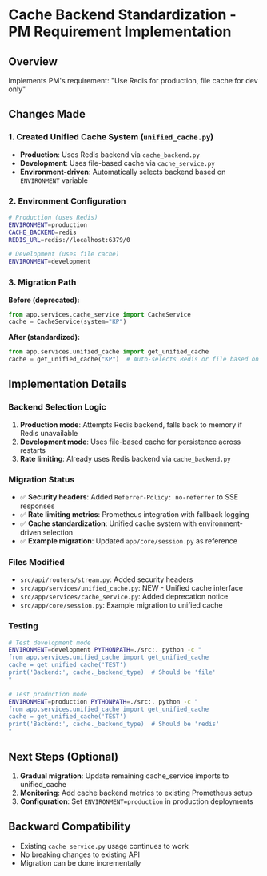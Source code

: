 # Cache Backend Standardization - PM Requirement Implementation

## Overview

Implements PM's requirement: "Use Redis for production, file cache for dev only"

## Changes Made

### 1. Created Unified Cache System (`unified_cache.py`)
- **Production**: Uses Redis backend via `cache_backend.py` 
- **Development**: Uses file-based cache via `cache_service.py`
- **Environment-driven**: Automatically selects backend based on `ENVIRONMENT` variable

### 2. Environment Configuration
```bash
# Production (uses Redis)
ENVIRONMENT=production
CACHE_BACKEND=redis
REDIS_URL=redis://localhost:6379/0

# Development (uses file cache)
ENVIRONMENT=development
```

### 3. Migration Path

**Before (deprecated):**
```python
from app.services.cache_service import CacheService
cache = CacheService(system="KP")
```

**After (standardized):**
```python
from app.services.unified_cache import get_unified_cache
cache = get_unified_cache("KP")  # Auto-selects Redis or file based on environment
```

## Implementation Details

### Backend Selection Logic
1. **Production mode**: Attempts Redis backend, falls back to memory if Redis unavailable
2. **Development mode**: Uses file-based cache for persistence across restarts
3. **Rate limiting**: Already uses Redis backend via `cache_backend.py`

### Migration Status
- ✅ **Security headers**: Added `Referrer-Policy: no-referrer` to SSE responses
- ✅ **Rate limiting metrics**: Prometheus integration with fallback logging  
- ✅ **Cache standardization**: Unified cache system with environment-driven selection
- ✅ **Example migration**: Updated `app/core/session.py` as reference

### Files Modified
- `src/api/routers/stream.py`: Added security headers
- `src/app/services/unified_cache.py`: NEW - Unified cache interface
- `src/app/services/cache_service.py`: Added deprecation notice
- `src/app/core/session.py`: Example migration to unified cache

### Testing
```bash
# Test development mode
ENVIRONMENT=development PYTHONPATH=./src:. python -c "
from app.services.unified_cache import get_unified_cache
cache = get_unified_cache('TEST')
print('Backend:', cache._backend_type)  # Should be 'file'
"

# Test production mode  
ENVIRONMENT=production PYTHONPATH=./src:. python -c "
from app.services.unified_cache import get_unified_cache
cache = get_unified_cache('TEST')
print('Backend:', cache._backend_type)  # Should be 'redis' 
"
```

## Next Steps (Optional)

1. **Gradual migration**: Update remaining cache_service imports to unified_cache
2. **Monitoring**: Add cache backend metrics to existing Prometheus setup
3. **Configuration**: Set `ENVIRONMENT=production` in production deployments

## Backward Compatibility

- Existing `cache_service.py` usage continues to work
- No breaking changes to existing API
- Migration can be done incrementally